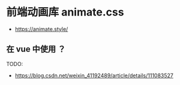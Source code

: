 # 前端动画库 animate.css

- https://animate.style/

## 在 vue 中使用 ？

TODO:

- https://blog.csdn.net/weixin_41192489/article/details/111083527
